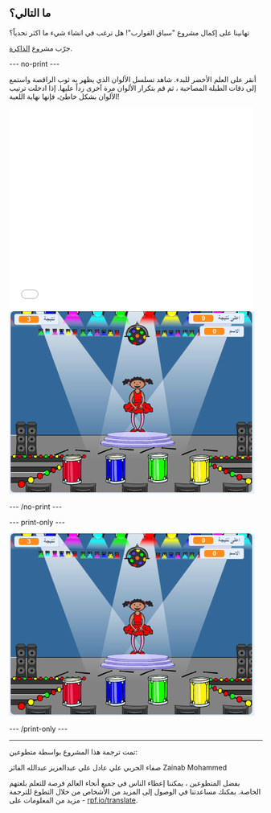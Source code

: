 ## ما التالي؟

تهانينا على إكمال مشروع "سباق القوارب"! هل ترغب في انشاء شيء ما اكثر تحدياً؟

جرّب مشروع [الذاكرة](https://projects.raspberrypi.org/ar-SA/projects/memory?utm_source=pathway&utm_medium=whatnext&utm_campaign=projects).

--- no-print ---

أنقر على العلم الأخضر للبدء. شاهد تسلسل الألوان الذي يظهر به ثوب الراقصة واستمع إلى دقات الطبلة المصاحبة ، ثم قم بتكرار الألوان مرة آخرى رداً عليها. إذا ادخلت ترتيب الألوان بشكل خاطئ، فإنها نهاية اللعبة!

<div class="scratch-preview">
  <iframe allowtransparency="true" width="485" height="402" src="//scratch.mit.edu/projects/embed/365800989/?autostart=false" frameborder="0" allowfullscreen scrolling="no" mark="crwd-mark"></iframe> <img src="images/memory-screenshot.png" />
</div>

--- /no-print ---

--- print-only ---

![لقطة من اللعبة النهائية](images/memory-screenshot.png)

--- /print-only ---

***

تمت ترجمة هذا المشروع بواسطة متطوعين:

صفاء الحربي
علي عادل علي
عبدالعزيز عبدالله الفائز
Zainab Mohammed

بفضل المتطوعين ، يمكننا إعطاء الناس في جميع أنحاء العالم فرصة للتعلم بلغتهم الخاصة. يمكنك مساعدتنا في الوصول إلى المزيد من الأشخاص من خلال التطوع للترجمة - مزيد من المعلومات على [rpf.io/translate](https://rpf.io/translate).